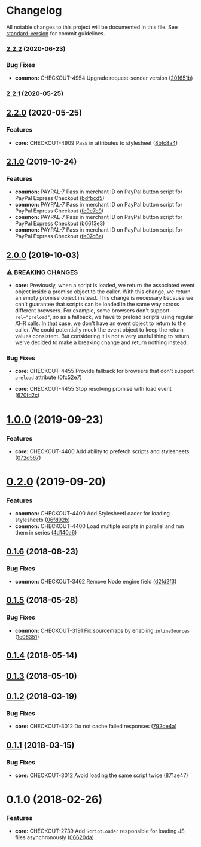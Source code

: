 # Changelog

All notable changes to this project will be documented in this file. See [standard-version](https://github.com/conventional-changelog/standard-version) for commit guidelines.

### [2.2.2](https://github.com/bigcommerce/script-loader-js/compare/v2.2.1...v2.2.2) (2020-06-23)


### Bug Fixes

* **common:** CHECKOUT-4954 Upgrade request-sender version ([201651b](https://github.com/bigcommerce/script-loader-js/commit/201651b))

### [2.2.1](https://github.com/bigcommerce/script-loader-js/compare/v2.2.0...v2.2.1) (2020-05-25)

## [2.2.0](https://github.com/bigcommerce/script-loader-js/compare/v2.1.0...v2.2.0) (2020-05-25)


### Features

* **core:** CHECKOUT-4909 Pass in attributes to stylesheet ([8bfc8a4](https://github.com/bigcommerce/script-loader-js/commit/8bfc8a4))

## [2.1.0](https://github.com/bigcommerce/script-loader-js/compare/v2.0.0...v2.1.0) (2019-10-24)


### Features

* **common:** PAYPAL-7 Pass in merchant ID on PayPal button script for PayPal Express Checkout ([bdfbcd5](https://github.com/bigcommerce/script-loader-js/commit/bdfbcd5))
* **common:** PAYPAL-7 Pass in merchant ID on PayPal button script for PayPal Express Checkout ([fc9e7c9](https://github.com/bigcommerce/script-loader-js/commit/fc9e7c9))
* **common:** PAYPAL-7 Pass in merchant ID on PayPal button script for PayPal Express Checkout ([b6613e3](https://github.com/bigcommerce/script-loader-js/commit/b6613e3))
* **common:** PAYPAL-7 Pass in merchant ID on PayPal button script for PayPal Express Checkout ([fe07c6e](https://github.com/bigcommerce/script-loader-js/commit/fe07c6e))

## [2.0.0](https://github.com/bigcommerce/script-loader-js/compare/v1.0.0...v2.0.0) (2019-10-03)


### ⚠ BREAKING CHANGES

* **core:** Previously, when a script is loaded, we return the
associated event object inside a promise object to the caller. With this
change, we return an empty promise object instead. This change is
necessary because we can't guarantee that scripts can be loaded in the
same way across different browsers. For example, some browsers don't
support `rel="preload"`, so as a fallback, we have to preload scripts
using regular XHR calls. In that case, we don't have an event object to
return to the caller. We could potentially mock the event object to keep
the return values consistent. But considering it is not a very useful
thing to return, we've decided to make a breaking change and return
nothing instead.

### Bug Fixes

* **core:** CHECKOUT-4455 Provide fallback for browsers that don't support `preload` attribute ([0fc52e7](https://github.com/bigcommerce/script-loader-js/commit/0fc52e7))


* **core:** CHECKOUT-4455 Stop resolving promise with load event ([670fd2c](https://github.com/bigcommerce/script-loader-js/commit/670fd2c))

<a name="1.0.0"></a>
# [1.0.0](https://github.com/bigcommerce/script-loader-js/compare/v0.2.0...v1.0.0) (2019-09-23)


### Features

* **core:** CHECKOUT-4400 Add ability to prefetch scripts and stylesheets ([072d567](https://github.com/bigcommerce/script-loader-js/commit/072d567))



<a name="0.2.0"></a>
# [0.2.0](https://github.com/bigcommerce/script-loader-js/compare/v0.1.6...v0.2.0) (2019-09-20)


### Features

* **common:** CHECKOUT-4400 Add StylesheetLoader for loading stylesheets ([06fd92b](https://github.com/bigcommerce/script-loader-js/commit/06fd92b))
* **common:** CHECKOUT-4400 Load multiple scripts in parallel and run them in series ([4d140a6](https://github.com/bigcommerce/script-loader-js/commit/4d140a6))



<a name="0.1.6"></a>
## [0.1.6](https://github.com/bigcommerce/script-loader-js/compare/v0.1.5...v0.1.6) (2018-08-23)


### Bug Fixes

* **common:** CHECKOUT-3462 Remove Node engine field ([d2fd2f3](https://github.com/bigcommerce/script-loader-js/commit/d2fd2f3))



<a name="0.1.5"></a>
## [0.1.5](https://github.com/bigcommerce/script-loader-js/compare/v0.1.4...v0.1.5) (2018-05-28)


### Bug Fixes

* **common:** CHECKOUT-3191 Fix sourcemaps by enabling `inlineSources` ([1c06351](https://github.com/bigcommerce/script-loader-js/commit/1c06351))



<a name="0.1.4"></a>
## [0.1.4](https://github.com/bigcommerce/script-loader-js/compare/v0.1.3...v0.1.4) (2018-05-14)



<a name="0.1.3"></a>
## [0.1.3](https://github.com/bigcommerce/script-loader-js/compare/v0.1.2...v0.1.3) (2018-05-10)



<a name="0.1.2"></a>
## [0.1.2](https://github.com/bigcommerce/script-loader-js/compare/v0.1.1...v0.1.2) (2018-03-19)


### Bug Fixes

* **core:** CHECKOUT-3012 Do not cache failed responses ([792de4a](https://github.com/bigcommerce/script-loader-js/commit/792de4a))



<a name="0.1.1"></a>
## [0.1.1](https://github.com/bigcommerce/script-loader-js/compare/v0.1.0...v0.1.1) (2018-03-15)


### Bug Fixes

* **core:** CHECKOUT-3012 Avoid loading the same script twice ([871ae47](https://github.com/bigcommerce/script-loader-js/commit/871ae47))



<a name="0.1.0"></a>
# 0.1.0 (2018-02-26)


### Features

* **core:** CHECKOUT-2739 Add `ScriptLoader` responsible for loading JS files asynchronously ([06620da](https://github.com/bigcommerce/script-loader-js/commit/06620da))
